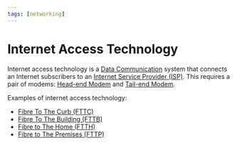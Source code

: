 ```yaml
---
tags: [networking]
---
```


# Internet Access Technology

Internet access technology is a [Data Communication](202303271923.md) system
that connects an Internet subscribers to an [Internet Service Provider (ISP)](202209271141.md).
This requires a pair of modems: [Head-end Modem](202303272126.md) and [Tail-end Modem](202303272129.md).

Examples of internet access technology:
- [Fibre To The Curb (FTTC)](202303272118.md)
- [Fibre To The Building (FTTB)](202303272120.md)
- [Fibre to The Home (FTTH)](202303272122.md)
- [Fibre to The Premises (FTTP)](202303272124.md)
